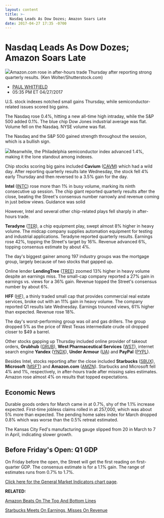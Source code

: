 ```yaml
---
layout: content
title: >-
  Nasdaq Leads As Dow Dozes; Amazon Soars Late
date: 2017-04-27 17:35 -0700
---
```



Nasdaq Leads As Dow Dozes; Amazon Soars Late
=============================================


![](https://www.investors.com/wp-content/uploads/2016/02/biz01-analysts-021916-shutterstock.jpg)Amazon.com rose in after-hours trade Thursday after reporting strong quarterly results. (Ken Wolter/Shutterstock.com)




* [PAUL WHITFIELD](https://www.investors.com/author/whitfieldp/ "Posts by PAUL WHITFIELD")
* 05:35 PM ET 04/27/2017




U.S. stock indexes notched small gains Thursday, while semiconductor-related issues scored big gains.


The Nasdaq rose 0.4%, hitting a new all-time high intraday, while the S&P 500 added 0.1%. The blue chip Dow Jones industrial average was flat. Volume fell on the Nasdaq. NYSE volume was flat.


The Nasdaq and the S&P 500 gained strength throughout the session, which is a bullish sign.


![](https://www.investors.com/wp-content/uploads/2017/04/MP042717-193x300.png)Meanwhile, the Philadelphia semiconductor index advanced 1.4%, making it the lone standout among indexes.


Chip stocks scoring big gains included **Cavium** ([CAVM](https://research.investors.com/quote.aspx?symbol=CAVM)) which had a wild day. After reporting quarterly results late Wednesday, the stock fell 4% early Thursday and then reversed to a 3.5% gain for the day.


**Intel** ([INTC](https://research.investors.com/quote.aspx?symbol=INTC)) rose more than 1% in busy volume, marking its ninth consecutive up session. The chip giant reported quarterly results after the close, beating the Street's consensus number narrowly and revenue coming in just below views. Guidance was solid


However, Intel and several other chip-related plays fell sharply in after-hours trade.


**Teradyne** ([TER](https://research.investors.com/quote.aspx?symbol=TER)), a chip equipment play, swept almost 8% higher in heavy volume. The midcap company supplies automation equipment for testing and industrial applications. Teradyne reported quarterly results. Earnings rose 42%, topping the Street's target by 16%. Revenue advanced 6%, topping consensus estimate by about 4%.


The day's biggest gainer among 197 industry groups was the mortgage group, largely because of two stocks that gapped up.


Online lender **LendingTree** ([TREE](https://research.investors.com/quote.aspx?symbol=TREE)) zoomed 13% higher in heavy volume despite an earnings miss. The small-cap company reported a 27% gain in earnings vs. views for a 36% gain. Revenue topped the Street's consensus number by about 6%.


**HFF** ([HF](https://research.investors.com/quote.aspx?symbol=HF)), a thinly traded small cap that provides commercial real estate services, broke out with an 11% gain in heavy volume. The company reported Q1 results late Wednesday. Earnings trounced views, 61% higher than expected. Revenue rose 18%.


The day's worst-performing group was oil and gas drillers. The group dropped 5% as the price of West Texas intermediate crude oil dropped closer to $49 a barrel.


Other stocks gapping up Thursday included online provider of takeout orders, **Grubhub** ([GRUB](https://research.investors.com/quote.aspx?symbol=GRUB)), **West Pharmaceutical Services** ([WST](https://research.investors.com/quote.aspx?symbol=WST)), internet search engine **Yandex** ([YNDX](https://research.investors.com/quote.aspx?symbol=YNDX)), **Under Armour** ([UA](https://research.investors.com/quote.aspx?symbol=UA)) and **PayPal** ([PYPL](https://research.investors.com/quote.aspx?symbol=PYPL)).


Besides Intel, stocks reporting after the close included **Starbucks** ([SBUX](https://research.investors.com/quote.aspx?symbol=SBUX)), **Microsoft** ([MSFT](https://research.investors.com/quote.aspx?symbol=MSFT)) and **Amazon.com** ([AMZN](https://research.investors.com/quote.aspx?symbol=AMZN)). Starbucks and Microsoft fell 4% and 1%, respectively, in after-hours trade after missing sales estimates. Amazon rose almost 4% on results that topped expectations.


Economic News
-------------


Durable goods orders for March came in at 0.7%, shy of the 1.1% increase expected. First-time jobless claims rolled in at 257,000, which was about 5% more than expected. The pending home sales index for March dropped 0.8% which was worse than the 0.5% retreat estimated.


The Kansas City Fed's manufacturing gauge slipped from 20 in March to 7 in April, indicating slower growth.


Before Friday's Open: Q1 GDP
----------------------------


On Friday before the open, the Street will get the first reading on first-quarter GDP. The consensus estimate is for a 1.1% gain. The range of estimates runs from 0.7% to 1.7%.


[Click here for the General Market Indicators chart page](https://www.investors.com/wp-content/uploads/2017/04/IBD2704153539GMI.pdf).


**RELATED:**


[Amazon Beats On The Top And Bottom Lines](https://www.investors.com/news/technology/amazon-earnings-3/)


[Starbucks Meets On Earnings, Misses On Revenue](https://www.investors.com/news/will-starbucks-u-s-same-store-sales-help-java-giant-deliver-beat/)





